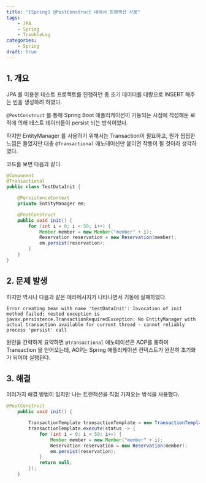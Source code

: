 ```yaml
---
title: "[Spring] @PostConstruct 내에서 트랜잭션 사용"
tags: 
    - JPA
    - Spring
    - TroubleLog
categories:
    - Spring
draft: true
---
```


## 1. 개요
JPA 를 이용한 테스트 프로젝트를 진행하던 중 초기 데이터를 대량으로 INSERT 해주는 빈을 생성하려 하였다.

`@PostConstruct` 를 통해 Spring Boot 애플리케이션이 기동되는 시점에 작성해둔 로직에 의해 테스트 데이터들이 persist 되는 방식이었다.

하지만 EntityManager 를 사용하기 위해서는 Transaction이 필요하고, 뭔가 찝찝한 느낌은 들었지만 대충 `@Transactional` 애노테이션만 붙이면 작동이 될 것이라 생각하였다.

코드를 보면 다음과 같다.

```java
@Component
@Transactional
public class TestDataInit {

    @PersistenceContext
    private EntityManager em;

    @PostConstruct
    public void init() {
        for (int i = 0; i < 50; i++) {
            Member member = new Member("member" + i);
            Reservation reservation = new Reservation(member);
            em.persist(reservation);
        }
    }
}
```

## 2. 문제 발생
하지만 역시나 다음과 같은 에러메시지가 나타나면서 기동에 실패하였다.

```text
Error creating bean with name 'testDataInit': Invocation of init method failed; nested exception is javax.persistence.TransactionRequiredException: No EntityManager with actual transaction available for current thread - cannot reliably process 'persist' call
```

원인을 간략하게 요약하면 `@Transactional` 애노테이션은 AOP를 통하여 Transaction 을 얻어오는데, AOP는 Spring 애플리케이션 컨텍스트가 완전히 초기화가 되어야 실행된다.

## 3. 해결

여러가지 해결 방법이 있지만 나는 트랜잭션을 직접 가져오는 방식을 사용했다.

```java
@PostConstruct
    public void init() {

        TransactionTemplate transactionTemplate = new TransactionTemplate(transactionManager);
        transactionTemplate.execute(status -> {
            for (int i = 0; i < 50; i++) {
                Member member = new Member("member" + i);
                Reservation reservation = new Reservation(member);
                em.persist(reservation);
            }
            return null;
        });
    }
```
